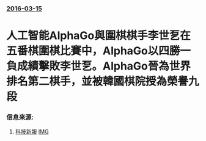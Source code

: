 ### [2016-03-15](/news/2016/03/15/index.md)

##### 
#  人工智能AlphaGo與圍棋棋手李世乭在五番棋圍棋比賽中，AlphaGo以四勝一負成績擊敗李世乭。AlphaGo晉為世界排名第二棋手，並被韓國棋院授為榮譽九段 




### 信息来源:

1. [科技新報](http://technews.tw/2016/03/14/google-alphago-challenge-china-teenager/) [IMG](http://img.technews.tw/wp-content/uploads/2016/03/google-alphago-challenge-china-teenager-1.jpg)
